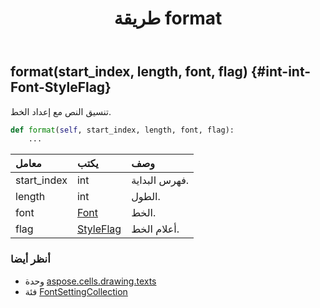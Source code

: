 ﻿---
title: طريقة format
second_title: Aspose.Cells for Python via .NET API المراجع
description:
type: docs
weight: 60
url: /ar/python-net/aspose.cells.drawing.texts/fontsettingcollection/format/
is_root: false
---
##  format(start_index, length, font, flag) {#int-int-Font-StyleFlag}
تنسيق النص مع إعداد الخط.



```python
def format(self, start_index, length, font, flag):
    ...
```


| معامل| يكتب| وصف|
| :- | :- | :- |
| start_index | int | فهرس البداية.|
| length | int | الطول.|
| font | [Font](/cells/ar/python-net/aspose.cells/font) | الخط.|
| flag | [StyleFlag](/cells/ar/python-net/aspose.cells/styleflag) | أعلام الخط.|



###  أنظر أيضا
* وحدة [aspose.cells.drawing.texts](../../)
* فئة [FontSettingCollection](/cells/ar/python-net/aspose.cells.drawing.texts/fontsettingcollection)
